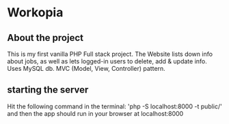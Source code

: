 # Workopia 
## About the project
This is my first vanilla PHP Full stack project.
The Website lists down info about jobs,
as well as lets logged-in users to delete, add & update info.
Uses MySQL db. MVC (Model, View, Controller) pattern.
## starting the server 
Hit the following command in the terminal: 'php -S localhost:8000 -t public/'
and then the app should run in your browser at localhost:8000